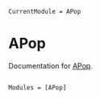 ```@meta
CurrentModule = APop
```

# APop

Documentation for [APop](https://github.com/ArndtLab/APop.jl).

```@index
```

```@autodocs
Modules = [APop]
```
